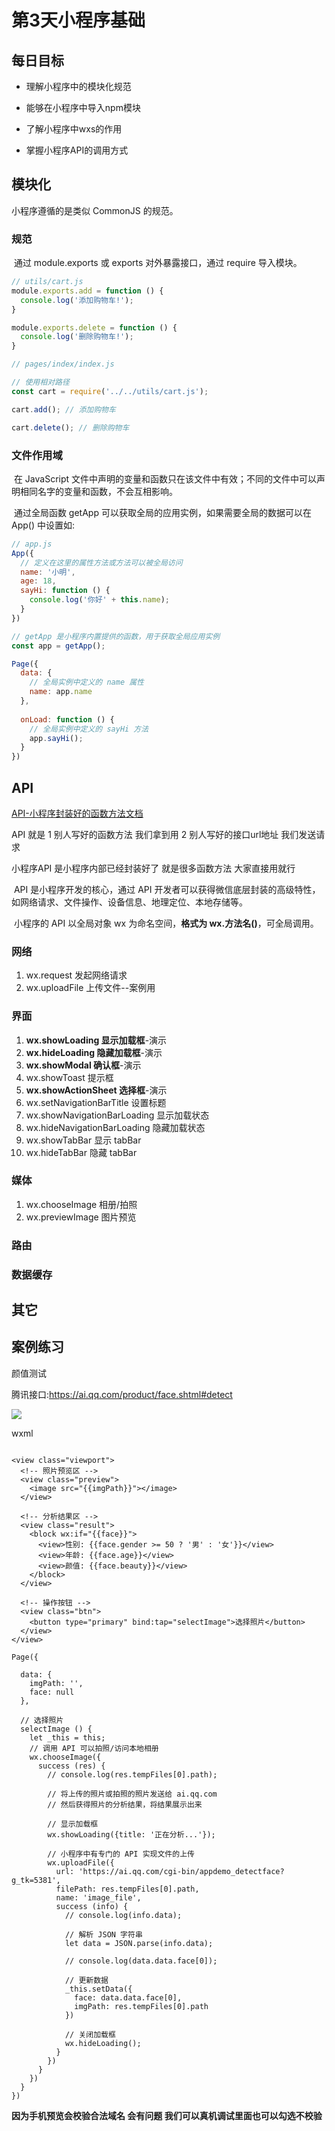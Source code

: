 # 第3天小程序基础



## 每日目标

- 理解小程序中的模块化规范

- 能够在小程序中导入npm模块
- 了解小程序中wxs的作用
- 掌握小程序API的调用方式



## 模块化

小程序遵循的是类似 CommonJS 的规范。

### 规范

​		通过 module.exports 或 exports 对外暴露接口，通过 require 导入模块。

```javascript
// utils/cart.js
module.exports.add = function () {
  console.log('添加购物车!');
}

module.exports.delete = function () {
  console.log('删除购物车!');
}
```

```javascript
// pages/index/index.js

// 使用相对路径
const cart = require('../../utils/cart.js');

cart.add(); // 添加购物车

cart.delete(); // 删除购物车
```

### 文件作用域

​        在 JavaScript 文件中声明的变量和函数只在该文件中有效；不同的文件中可以声明相同名字的变量和函数，不会互相影响。

​       通过全局函数 getApp 可以获取全局的应用实例，如果需要全局的数据可以在 App() 中设置如:

```javascript
// app.js
App({
  // 定义在这里的属性方法或方法可以被全局访问
  name: '小明',
  age: 18,
  sayHi: function () {
    console.log('你好' + this.name);
  }
})
```

```javascript
// getApp 是小程序内置提供的函数，用于获取全局应用实例
const app = getApp();

Page({
  data: {
    // 全局实例中定义的 name 属性
    name: app.name
  },
  
  onLoad: function () {
    // 全局实例中定义的 sayHi 方法
    app.sayHi();
  }
})
```



## API

[API-小程序封装好的函数方法文档](https://developers.weixin.qq.com/miniprogram/dev/api/ui/interaction/wx.showLoading.html)

API 就是 1 别人写好的函数方法 我们拿到用  2 别人写好的接口url地址 我们发送请求

小程序API 是小程序内部已经封装好了 就是很多函数方法 大家直接用就行

​		API 是小程序开发的核心，通过 API 开发者可以获得微信底层封装的高级特性，如网络请求、文件操作、设备信息、地理定位、本地存储等。

​		小程序的 API 以全局对象 wx 为命名空间，**格式为 wx.方法名()**，可全局调用。

### 网络

1. wx.request 发起网络请求
2. wx.uploadFile 上传文件--案例用

### 界面

1. **wx.showLoading 显示加载框**-演示
2. **wx.hideLoading 隐藏加载框**-演示
3. **wx.showModal 确认框**-演示
4. wx.showToast 提示框
5. **wx.showActionSheet 选择框**-演示
6. wx.setNavigationBarTitle 设置标题
7. wx.showNavigationBarLoading 显示加载状态
8. wx.hideNavigationBarLoading 隐藏加载状态
9. wx.showTabBar 显示 tabBar
10. wx.hideTabBar 隐藏 tabBar

### 媒体

1. wx.chooseImage 相册/拍照
2. wx.previewImage 图片预览

### 路由



### 数据缓存



## 其它

## 案例练习

颜值测试

腾讯接口:https://ai.qq.com/product/face.shtml#detect

![](./resource/颜值.png)

wxml

```

<view class="viewport">
  <!-- 照片预览区 -->
  <view class="preview">
    <image src="{{imgPath}}"></image>
  </view>

  <!-- 分析结果区 -->
  <view class="result">
    <block wx:if="{{face}}">
      <view>性别: {{face.gender >= 50 ? '男' : '女'}}</view>
      <view>年龄: {{face.age}}</view>
      <view>颜值: {{face.beauty}}</view>
    </block>
  </view>

  <!-- 操作按钮 -->
  <view class="btn">
    <button type="primary" bind:tap="selectImage">选择照片</button>
  </view>
</view>
```

```
Page({

  data: {
    imgPath: '',
    face: null
  },

  // 选择照片
  selectImage () {
    let _this = this;
    // 调用 API 可以拍照/访问本地相册
    wx.chooseImage({
      success (res) {
        // console.log(res.tempFiles[0].path);

        // 将上传的照片或拍照的照片发送给 ai.qq.com
        // 然后获得照片的分析结果，将结果展示出来

        // 显示加载框
        wx.showLoading({title: '正在分析...'});

        // 小程序中有专门的 API 实现文件的上传
        wx.uploadFile({
          url: 'https://ai.qq.com/cgi-bin/appdemo_detectface?g_tk=5381',
          filePath: res.tempFiles[0].path,
          name: 'image_file',
          success (info) {
            // console.log(info.data);

            // 解析 JSON 字符串
            let data = JSON.parse(info.data);

            // console.log(data.data.face[0]);

            // 更新数据
            _this.setData({
              face: data.data.face[0],
              imgPath: res.tempFiles[0].path
            })

            // 关闭加载框
            wx.hideLoading();
          }
        })
      }
    })
  }
})
```



**因为手机预览会校验合法域名  会有问题 我们可以真机调试里面也可以勾选不校验**

